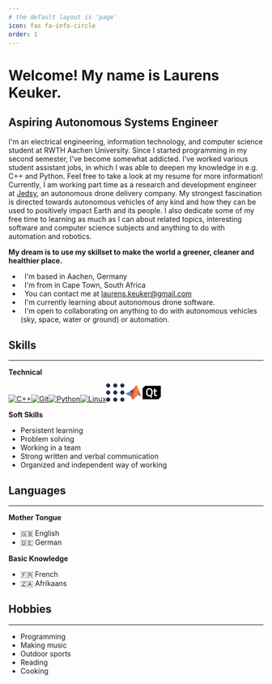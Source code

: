 ```yaml
---
# the default layout is 'page'
icon: fas fa-info-circle
order: 1
---
```


Welcome! My name is Laurens Keuker.
======================================================================================================================================

Aspiring Autonomous Systems Engineer
------------------------------------------

I'm an electrical engineering, information technology, and computer science student at RWTH Aachen University. Since I started programming in my second semester, I've become somewhat addicted. I've worked various student assistant jobs, in which I was able to deepen my knowledge in e.g. C++ and Python. Feel free to take a look at my resume for more information! Currently, I am working part time as a research and development engineer at [Jedsy](https://jedsy.com/), an autonomous drone delivery company. My strongest fascination is directed towards autonomous vehicles of any kind and how they can be used to positively impact Earth and its people. I also dedicate some of my free time to learning as much as I can about related topics, interesting software and computer science subjects and anything to do with automation and robotics.

**My dream is to use my skillset to make the world a greener, cleaner and healthier place.**

* <i class="fa-solid fa-earth-africa"></i>  I'm based in Aachen, Germany
* <i class="fa-solid fa-earth-africa"></i>  I'm from in Cape Town, South Africa
* <i class="fa-solid fa-envelope"></i>  You can contact me at [laurens.keuker@gmail.com](mailto:laurens.keuker@gmail.com)
* <i class="fa-solid fa-school"></i>  I'm currently learning about autonomous drone software.
* <i class="fa-solid fa-handshake"></i>  I'm open to collaborating on anything to do with autonomous vehicles (sky, space, water or ground) or automation.

## Skills  
---

**Technical**  
<p align="left">
<a href="https://docs.microsoft.com/en-us/cpp/?view=msvc-170" target="_blank" rel="noreferrer"><img src="https://raw.githubusercontent.com/danielcranney/readme-generator/main/public/icons/skills/cplusplus-colored.svg" width="36" height="36" alt="C++" /></a><a href="https://git-scm.com/" target="_blank" rel="noreferrer"><img src="https://raw.githubusercontent.com/danielcranney/readme-generator/main/public/icons/skills/git-colored.svg" width="36" height="36" alt="Git" /></a><a href="https://www.python.org/" target="_blank" rel="noreferrer"><img src="https://raw.githubusercontent.com/danielcranney/readme-generator/main/public/icons/skills/python-colored.svg" width="36" height="36" alt="Python" /></a><a href="https://www.linux.org" target="_blank" rel="noreferrer"><img src="https://raw.githubusercontent.com/danielcranney/readme-generator/main/public/icons/skills/linux-colored.svg" width="36" height="36" alt="Linux" /></a><a href="https://docs.ros.org/en/iron/index.html" target="_blank" rel="noreferrer"><img src="media/icons/ros-icon.svg" width="36" height="36" alt="C++" /></a><a href="https://www.mathworks.com/help/matlab/" target="_blank" rel="noreferrer"><img src="media/icons/matlab.svg" width="36" height="36" alt="C++" /></a><a href="https://www.qt.io/product/development-tools" target="_blank" rel="noreferrer"><img src="media/icons/qt.svg" width="36" height="36" alt="C++" /></a>
</p>

**Soft Skills**
* Persistent learning
* Problem solving
* Working in a team
* Strong written and verbal communication
* Organized and independent way of working

## Languages
---
**Mother Tongue**  
* 🇬🇧 English  
* 🇩🇪 German  

**Basic Knowledge**  
* 🇫🇷 French   
* 🇿🇦 Afrikaans  

## Hobbies 
--- 
* <i class="fa-solid fa-code"></i> Programming  
* <i class="fa-solid fa-music"></i> Making music  
* <i class="fa-solid fa-person-hiking"></i> Outdoor sports  
* <i class="fa-solid fa-book"></i> Reading  
* <i class="fa-solid fa-bowl-food"></i> Cooking  
